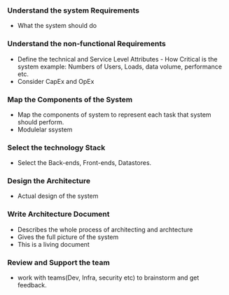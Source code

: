 ### Understand the system Requirements
 - What the system should do

### Understand the non-functional Requirements
 - Define the technical and Service Level Attributes - How Critical is the system
   example: Numbers of Users, Loads, data volume, performance etc.
 - Consider CapEx and OpEx

### Map the Components of the System
 - Map the components of system to represent each task that system should perform.
 - Modulelar ssystem

### Select the technology Stack
 - Select the Back-ends, Front-ends, Datastores.

### Design the Architecture
 - Actual design of the system

### Write Architecture Document
 - Describes the whole process of architecting and archtecture
 - Gives the full picture of the system
 - This is a living document

### Review and Support the team
 - work with teams(Dev, Infra, security etc) to brainstorm and get feedback.
 
